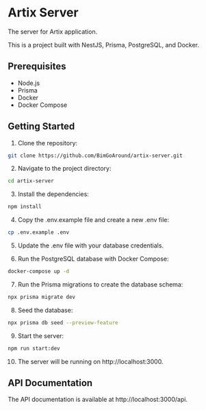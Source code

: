 # Artix Server

The server for Artix application.

This is a project built with NestJS, Prisma, PostgreSQL, and Docker.

## Prerequisites

- Node.js
- Prisma
- Docker
- Docker Compose

## Getting Started

1. Clone the repository:

```bash
git clone https://github.com/BimGoAround/artix-server.git
```

2. Navigate to the project directory:

```bash
cd artix-server
```

3. Install the dependencies:

```bash
npm install
```

4. Copy the .env.example file and create a new .env file:

```bash
cp .env.example .env
```

5. Update the .env file with your database credentials.

6. Run the PostgreSQL database with Docker Compose:

```bash
docker-compose up -d
```

7. Run the Prisma migrations to create the database schema:

```bash
npx prisma migrate dev
```

8. Seed the database:

```bash
npx prisma db seed --preview-feature
```

9. Start the server:

```bash
npm run start:dev
```

10. The server will be running on http://localhost:3000.

## API Documentation

The API documentation is available at http://localhost:3000/api.
